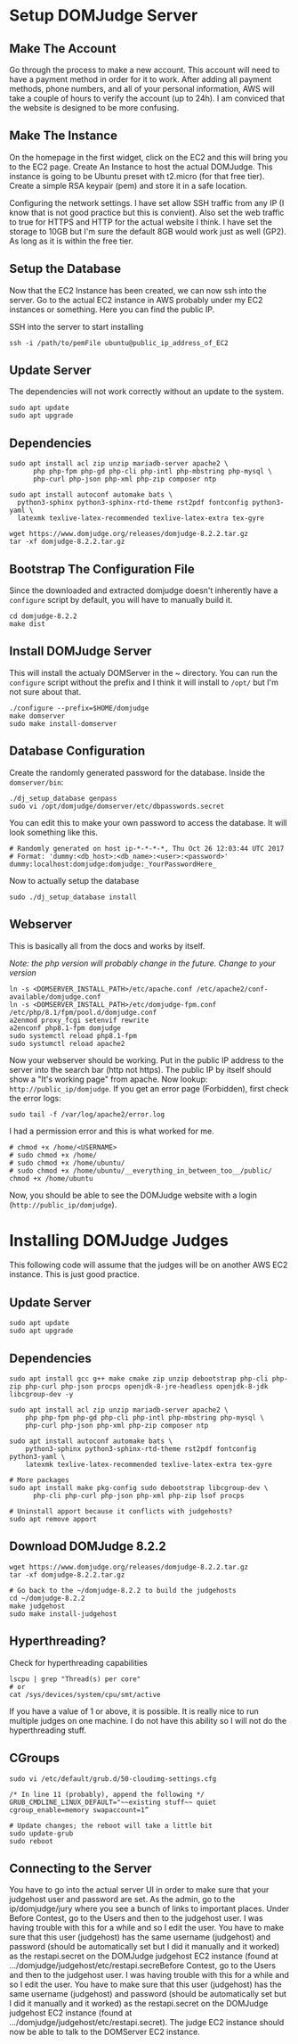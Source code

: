 # Setup DOMJudge Server

## Make The Account

Go through the process to make a new account. This account will need to have a payment method in order for it to work. After adding all payment methods, phone numbers, and all of your personal information, AWS will take a couple of hours to verify the account (up to 24h). I am conviced that the website is designed to be more confusing.

## Make The Instance

On the homepage in the first widget, click on the EC2 and this will bring you to the EC2 page. Create An Instance to host the actual DOMJudge. This instance is going to be Ubuntu preset with t2.micro (for that free tier). Create a simple RSA keypair (pem) and store it in a safe location.

Configuring the network settings. I have set allow SSH traffic from any IP (I know that is not good practice but this is convient). Also set the web traffic to true for HTTPS and HTTP for the actual website I think. I have set the storage to 10GB but I'm sure the default 8GB would work just as well (GP2). As long as it is within the free tier.

## Setup the Database

Now that the EC2 Instance has been created, we can now ssh into the server. Go to the actual EC2 instance in AWS probably under my EC2 instances or something. Here you can find the public IP.

SSH into the server to start installing

```
ssh -i /path/to/pemFile ubuntu@public_ip_address_of_EC2
```

## Update Server

The dependencies will not work correctly without an update to the system.

```
sudo apt update
sudo apt upgrade
```

## Dependencies

```
sudo apt install acl zip unzip mariadb-server apache2 \
      php php-fpm php-gd php-cli php-intl php-mbstring php-mysql \
      php-curl php-json php-xml php-zip composer ntp

sudo apt install autoconf automake bats \
  python3-sphinx python3-sphinx-rtd-theme rst2pdf fontconfig python3-yaml \
  latexmk texlive-latex-recommended texlive-latex-extra tex-gyre
```

```
wget https://www.domjudge.org/releases/domjudge-8.2.2.tar.gz
tar -xf domjudge-8.2.2.tar.gz
```

## Bootstrap The Configuration File

Since the downloaded and extracted domjudge doesn't inherently have a `configure` script by default, you will have to manually build it.

```
cd domjudge-8.2.2
make dist
```

## Install DOMJudge Server

This will install the actualy DOMServer in the ~ directory. You can run the `configure` script without the prefix and I think it will install to `/opt/` but I'm not sure about that.

```
./configure --prefix=$HOME/domjudge
make domserver
sudo make install-domserver
```

## Database Configuration

Create the randomly generated password for the database. Inside the `domserver/bin`:

```
./dj_setup_database genpass
sudo vi /opt/domjudge/domserver/etc/dbpasswords.secret
```

You can edit this to make your own password to access the database. It will look something like this.

```
# Randomly generated on host ip-*-*-*-*, Thu Oct 26 12:03:44 UTC 2017
# Format: 'dummy:<db_host>:<db_name>:<user>:<password>'
dummy:localhost:domjudge:domjudge:_YourPasswordHere_
```

Now to actually setup the database

```
sudo ./dj_setup_database install
```

## Webserver

This is basically all from the docs and works by itself.

*Note: the php version will probably change in the future. Change to your version*

```
ln -s <DOMSERVER_INSTALL_PATH>/etc/apache.conf /etc/apache2/conf-available/domjudge.conf
ln -s <DOMSERVER_INSTALL_PATH>/etc/domjudge-fpm.conf /etc/php/8.1/fpm/pool.d/domjudge.conf
a2enmod proxy_fcgi setenvif rewrite
a2enconf php8.1-fpm domjudge
sudo systemctl reload php8.1-fpm
sudo systumctl reload apache2
```

Now your webserver should be working. Put in the public IP address to the server into the search bar (http not https). The public IP by itself should show a "It's working page" from apache. Now lookup: `http://public_ip/domjudge`. If you get an error page (Forbidden), first check the error logs:

```
sudo tail -f /var/log/apache2/error.log
```

I had a permission error and this is what worked for me.

```
# chmod +x /home/<USERNAME>
# sudo chmod +x /home/
# sudo chmod +x /home/ubuntu/
# sudo chmod +x /home/ubuntu/__everything_in_between_too__/public/
chmod +x /home/ubuntu
```

Now, you should be able to see the DOMJudge website with a login (`http://public_ip/domjudge`).

# Installing DOMJudge Judges

This following code will assume that the judges will be on another AWS EC2 instance. This is just good practice.

## Update Server

```
sudo apt update
sudo apt upgrade
```

## Dependencies

```
sudo apt install gcc g++ make cmake zip unzip debootstrap php-cli php-zip php-curl php-json procps openjdk-8-jre-headless openjdk-8-jdk libcgroup-dev -y

sudo apt install acl zip unzip mariadb-server apache2 \
    php php-fpm php-gd php-cli php-intl php-mbstring php-mysql \
    php-curl php-json php-xml php-zip composer ntp

sudo apt install autoconf automake bats \
    python3-sphinx python3-sphinx-rtd-theme rst2pdf fontconfig python3-yaml \
    latexmk texlive-latex-recommended texlive-latex-extra tex-gyre
```

```
# More packages
sudo apt install make pkg-config sudo debootstrap libcgroup-dev \
      php-cli php-curl php-json php-xml php-zip lsof procps

# Uninstall apport because it conflicts with judgehosts?
sudo apt remove apport
```


## Download DOMJudge 8.2.2

```
wget https://www.domjudge.org/releases/domjudge-8.2.2.tar.gz
tar -xf domjudge-8.2.2.tar.gz
```

```
# Go back to the ~/domjudge-8.2.2 to build the judgehosts
cd ~/domjudge-8.2.2
make judgehost
sudo make install-judgehost
```

## Hyperthreading?

Check for hyperthreading capabilities

```
lscpu | grep "Thread(s) per core"
# or
cat /sys/devices/system/cpu/smt/active
```

If you have a value of 1 or above, it is possible. It is really nice to run multiple judges on one machine. I do not have this ability so I will not do the hyperthreading stuff.

## CGroups

```
sudo vi /etc/default/grub.d/50-cloudimg-settings.cfg 

/* In line 11 (probably), append the following */
GRUB_CMDLINE_LINUX_DEFAULT="~~existing stuff~~ quiet cgroup_enable=memory swapaccount=1”
```

```
# Update changes; the reboot will take a little bit
sudo update-grub
sudo reboot
```

## Connecting to the Server

You have to go into the actual server UI in order to make sure that your judgehost user and password are set. As the admin, go to the ip/domjudge/jury where you see a bunch of links to important places. Under Before Contest, go to the Users and then to the judgehost user. I was having trouble with this for a while and so I edit the user. You have to make sure that this user (judgehost) has the same username (judgehost) and password (should be automatically set but I did it manually and it worked) as the restapi.secret on the DOMJudge judgehost EC2 instance (found at .../domjudge/judgehost/etc/restapi.secreBefore Contest, go to the Users and then to the judgehost user. I was having trouble with this for a while and so I edit the user. You have to make sure that this user (judgehost) has the same username (judgehost) and password (should be automatically set but I did it manually and it worked) as the restapi.secret on the DOMJudge judgehost EC2 instance (found at .../domjudge/judgehost/etc/restapi.secret). The judge EC2 instance should now be able to talk to the DOMServer EC2 instance.


